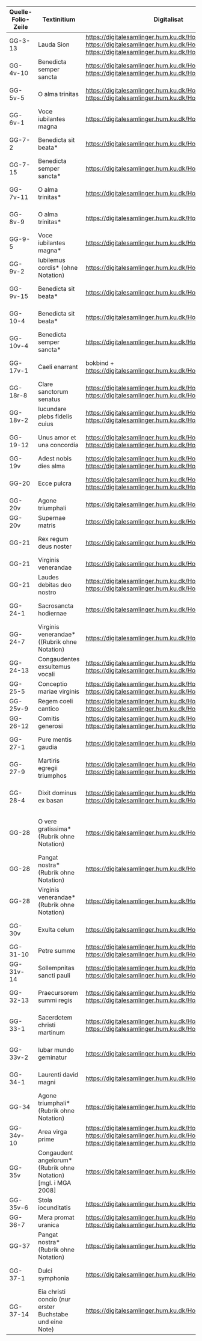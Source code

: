 | Quelle-Folio-Zeile | Textinitium | Digitalisat | Festtag | Nachweis Text |
|--|--|--|--|--|
| GG-3-13 | Lauda Sion | https://digitalesamlinger.hum.ku.dk/Home/Details/229553 https://digitalesamlinger.hum.ku.dk/Home/Details/229554 https://digitalesamlinger.hum.ku.dk/Home/Details/229555 | Corpus Christi | AH 50, 385 |
| GG-4v-10 | Benedicta semper sancta | https://digitalesamlinger.hum.ku.dk/Home/Details/229556 https://digitalesamlinger.hum.ku.dk/Home/Details/229557 | Dominica II post Pentecostem | AH 7, 95, AH 53, 81 |
| GG-5v-5 | O alma trinitas | https://digitalesamlinger.hum.ku.dk/Home/Details/229558 https://digitalesamlinger.hum.ku.dk/Home/Details/229559 | Dominica III post Pentecostem | AH 7, 97 |
| GG-6v-1 | Voce iubilantes magna | https://digitalesamlinger.hum.ku.dk/Home/Details/229560 | Dominica IV post Pentecostem | AH 10, 37 |
| GG-7-2 | Benedicta sit beata* | https://digitalesamlinger.hum.ku.dk/Home/Details/229561 | Dominica VI post Pentecostem | AH 7, 96, AH 53, 81b |
| GG-7-15 | Benedicta semper sancta* | https://digitalesamlinger.hum.ku.dk/Home/Details/229561 | Dominica VII post Pentecostem | AH 7, 95, AH 53, 81 |
| GG-7v-11 | O alma trinitas*  | https://digitalesamlinger.hum.ku.dk/Home/Details/229562 | Dominica VIII post Pentecostem | AH 7, 97 |
| GG-8v-9 | O alma trinitas*  | https://digitalesamlinger.hum.ku.dk/Home/Details/229592 | Dominica XIV post Pentecostem | AH 7, 97 |
| GG-9-5 | Voce iubilantes magna* | https://digitalesamlinger.hum.ku.dk/Home/Details/229593 | Dominica XV post Pentecostem | AH 10, 37 |
| GG-9v-2 | Iubilemus cordis* (ohne Notation) | https://digitalesamlinger.hum.ku.dk/Home/Details/229594 | Dominica XVI post Pentecostem | AH 54, 165 |
| GG-9v-15 | Benedicta sit beata* | https://digitalesamlinger.hum.ku.dk/Home/Details/229594 | Dominica XVII post Pentecostem | AH 7, 96, AH 53, 81b | 
| GG-10-4 | Benedicta sit beata* | https://digitalesamlinger.hum.ku.dk/Home/Details/229595 | Dominica XXII post Pentecostem | AH 7, 96, AH 53, 81b |
| GG-10v-4 | Benedicta semper sancta* | https://digitalesamlinger.hum.ku.dk/Home/Details/229596 | Dominica XXIII post Pentecostem | AH 7, 95, AH 53, 81 |
| GG-17v-1 | Caeli enarrant | bokbind + https://digitalesamlinger.hum.ku.dk/Home/Details/229535 | Apostoli ? | AH 50, 267 (11a–13) |
| GG-18r-8 | Clare sanctorum senatus | https://digitalesamlinger.hum.ku.dk/Home/Details/229535 https://digitalesamlinger.hum.ku.dk/Home/Details/229536 | Apostoli | AH 53, 228 |
| GG-18v-2 | Iucundare plebs fidelis cuius |  https://digitalesamlinger.hum.ku.dk/Home/Details/229536 https://digitalesamlinger.hum.ku.dk/Home/Details/229537 | Evangelistae | AH 55,7 |
| GG-19-12 | Unus amor et una concordia | https://digitalesamlinger.hum.ku.dk/Home/Details/229537 https://digitalesamlinger.hum.ku.dk/Home/Details/229538| Martyr et episcopus | AH 8, 281, AH 54, 79 |
| GG-19v | Adest nobis dies alma | https://digitalesamlinger.hum.ku.dk/Home/Details/229538 https://digitalesamlinger.hum.ku.dk/Home/Details/229539 | Martyr| AH 53:, 241 |
| GG-20 | Ecce pulcra | https://digitalesamlinger.hum.ku.dk/Home/Details/229539 https://digitalesamlinger.hum.ku.dk/Home/Details/229540 | Plures martyres et virgines | AH 7, 116, AH 53,114 |
| GG-20v | Agone triumphali | https://digitalesamlinger.hum.ku.dk/Home/Details/229540 | Plures martyres | AH 53, 229 |
| GG-20v | Supernae matris | https://digitalesamlinger.hum.ku.dk/Home/Details/229540 | Sancti | AH 55, 37 (1–2) |
| GG-21 | Rex regum deus noster | https://digitalesamlinger.hum.ku.dk/Home/Details/229541 | Confessor ?| AH 53, 243 (15–18) |
| GG-21 | Virginis venerandae | https://digitalesamlinger.hum.ku.dk/Home/Details/229541 | Virgo et martyr | AH 53, 246 |
| GG-21 | Laudes debitas deo nostro | https://digitalesamlinger.hum.ku.dk/Home/Details/229541 https://digitalesamlinger.hum.ku.dk/Home/Details/229542 | Virgo et martyr | AH 54, 62 |
| GG-24-1 | Sacrosancta hodiernae | https://digitalesamlinger.hum.ku.dk/Home/Details/229550 | Andreas | AH 54, 30 (14–19) |
| GG-24-7 | Virginis venerandae* ((Rubrik ohne Notation) | https://digitalesamlinger.hum.ku.dk/Home/Details/229550 | Barbara | AH 53, 246 |
| GG-24-13 | Congaudentes exsultemus vocali | https://digitalesamlinger.hum.ku.dk/Home/Details/229550 https://digitalesamlinger.hum.ku.dk/Home/Details/229551 | Nicholaus | AH 54, 66 (1–21) |
| GG-25-5 | Conceptio mariae virginis | https://digitalesamlinger.hum.ku.dk/Home/Details/229563 https://digitalesamlinger.hum.ku.dk/Home/Details/229564 | Conceptio Mariae | AH 54, 188 |
| GG-25v-9 | Regem coeli cantico | https://digitalesamlinger.hum.ku.dk/Home/Details/229564 https://digitalesamlinger.hum.ku.dk/Home/Details/229566 | Lucia | nicht in AH |
| GG-26-12 | Comitis generosi | https://digitalesamlinger.hum.ku.dk/Home/Details/229566 https://digitalesamlinger.hum.ku.dk/Home/Details/229565 | Translatio Magni | nicht in AH |
| GG-27-1 | Pure mentis gaudia | https://digitalesamlinger.hum.ku.dk/Home/Details/229567 | Agnes | AH 40, 138 (8a–12b) |
| GG-27-9 | Martiris egregii triumphos | https://digitalesamlinger.hum.ku.dk/Home/Details/229567 https://digitalesamlinger.hum.ku.dk/Home/Details/229568 | Vincentius | AH 55, 340 |
| GG-28-4 | Dixit dominus ex basan | https://digitalesamlinger.hum.ku.dk/Home/Details/229569 https://digitalesamlinger.hum.ku.dk/Home/Details/229570 | Conversio Pauli |AH 50, 269 (1–7b, Lac., 9a–10) |
| GG-28| O vere gratissima* (Rubrik ohne Notation) | https://digitalesamlinger.hum.ku.dk/Home/Details/229570 | Octava Agnetis | AH 40, 138, Divisio: Pure mentis |
| GG-28 | Pangat nostra* (Rubrik ohne Notation) | https://digitalesamlinger.hum.ku.dk/Home/Details/229570 | Iohn Crysostom  | AH 9, 390 |
| GG-28 | Virginis venerandae* (Rubrik ohne Notation) | https://digitalesamlinger.hum.ku.dk/Home/Details/229570 | Brigid | AH 53, 246 |
| GG-30v | Exulta celum | https://digitalesamlinger.hum.ku.dk/Home/Details/229574 | Iohannes Baptista | AH 9, 243 (1–9a) |
| GG-31-10 | Petre summe | https://digitalesamlinger.hum.ku.dk/Home/Details/229576 https://digitalesamlinger.hum.ku.dk/Home/Details/229577 | Petrus et Paulus | AH 53, 210 |
| GG-31v-14 | Sollempnitas sancti pauli | https://digitalesamlinger.hum.ku.dk/Home/Details/229577 https://digitalesamlinger.hum.ku.dk/Home/Details/229578 | Paulus | AH 53, 205 |
| GG-32-13 | Praecursorem summi regis | https://digitalesamlinger.hum.ku.dk/Home/Details/229578 https://digitalesamlinger.hum.ku.dk/Home/Details/229579 | Octava Iohannis Baptistae | AH 42, 252 (1–10a) |
| GG-33-1 | Sacerdotem christi martinum | https://digitalesamlinger.hum.ku.dk/Home/Details/229580 https://digitalesamlinger.hum.ku.dk/Home/Details/229581 | Translatio Martini |AH 53, 181 (1–6, Lac., 17–18) |
| GG-33v-2 | Iubar mundo geminatur | https://digitalesamlinger.hum.ku.dk/Home/Details/229581 | Octava Petri et Pauli | AH 42, 312 (1a–2b) |
| GG-34-1 | Laurenti david magni | https://digitalesamlinger.hum.ku.dk/Home/Details/229582 | Laurentius | AH 53, 173 (12–14) |
| GG-34 | Agone triumphali* (Rubrik ohne Notation) | https://digitalesamlinger.hum.ku.dk/Home/Details/229583 | Hippolytus | AH 53, 229 |
| GG-34v-10 | Area virga prime | https://digitalesamlinger.hum.ku.dk/Home/Details/229583 https://digitalesamlinger.hum.ku.dk/Home/Details/229584 https://digitalesamlinger.hum.ku.dk/Home/Details/229585 | Assumptio Mariae | AH 7, 107, AH 53, 106a |
| GG-35v | Congaudent angelorum* (Rubrik ohne Notation) [mgl. i MGA 2008]| https://digitalesamlinger.hum.ku.dk/Home/Details/229585 | Infra octavam assumptionis Mariae | AH 53, 104 |
| GG-35v-6 | Stola iocunditatis | https://digitalesamlinger.hum.ku.dk/Home/Details/229585 | Octava Laurentii | AH 54, 61 (1–12) |
| GG-36-7 | Mera promat uranica | https://digitalesamlinger.hum.ku.dk/Home/Details/229586 https://digitalesamlinger.hum.ku.dk/Home/Details/229587 | Leonardus | nicht in AH |
| GG-37 | Pangat nostra* (Rubrik ohne Notation) | https://digitalesamlinger.hum.ku.dk/Home/Details/229588 | Brictius | AH 9, 390 |
| GG-37-1 | Dulci symphonia | https://digitalesamlinger.hum.ku.dk/Home/Details/229589 | Edmundus | AH 40, 191 (3a–11) |
| GG-37-14 | Eia christi concio (nur erster Buchstabe und eine Note) | https://digitalesamlinger.hum.ku.dk/Home/Details/229589 | Caecilia | nicht in AH |
